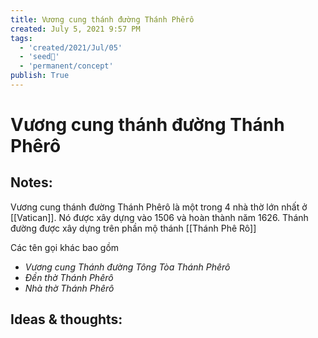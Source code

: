 ```yaml
---
title: Vương cung thánh đường Thánh Phêrô
created: July 5, 2021 9:57 PM
tags:
  - 'created/2021/Jul/05'
  - 'seed🥜'
  - 'permanent/concept'
publish: True
---
```

# Vương cung thánh đường Thánh Phêrô

## Notes:
Vương cung thánh đường Thánh Phêrô là một trong 4 nhà thờ lớn nhất ở [[Vatican]]. Nó được xây dựng vào 1506 và hoàn thành năm 1626. Thánh đường được xây dựng trên phần mộ thánh [[Thánh Phê Rô]]

Các tên gọi khác bao gồm 
- _Vương cung Thánh đường Tông Tòa Thánh Phêrô_
- _Đền thờ Thánh Phêrô_
- _Nhà thờ Thánh Phêrô_

## Ideas & thoughts:
